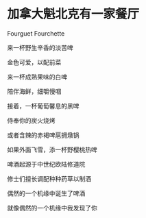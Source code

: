    

# 加拿大魁北克有一家餐厅

Fourguet Fourchette

  

来一杯野生辛香的淡苦啤

金色可爱，以配前菜

  

来一杯成熟果味的白啤

陪伴海鲜，细嚼慢咽

  

接着，一杯葡萄馨息的黑啤

侍奉你的炭火烧烤

  

或者含辣的赤褐啤扈拥燉锅

如果外面飞雪，添一杯野樱桃热啤

  

啤酒起源于中世纪欧陆修道院

修士们擅长调配种种药草以制酒

  

偶然的一个机缘中诞生了啤酒

就像偶然的一个机缘中我发现了你